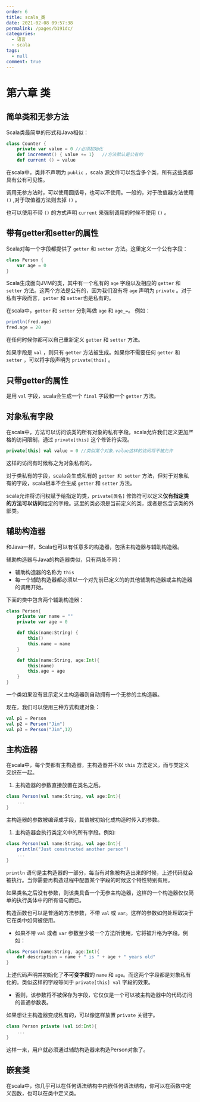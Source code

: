 ```yaml
---
order: 6
title: scala_类
date: 2021-02-08 09:57:38
permalink: /pages/b191dc/
categories: 
  - 语言
  - scala
tags: 
  - null
comment: true
---
```


# 第六章 类

## 简单类和无参方法

Scala类最简单的形式和Java相似：

```scala
class Counter {
    private var value = 0 //必须初始化
    def increment() { value += 1}   //方法默认是公有的
    def current () = value
```

在scala中，类并不声明为 `public` ，scala 源文件可以包含多个类，所有这些类都具有公有可见性。

调用无参方法时，可以使用圆括号，也可以不使用。一般的，对于改值器方法使用 `()` ,对于取值器方法则去掉 `()` 。

也可以使用不带 `()` 的方式声明 `current` 来强制调用的时候不使用 `()` 。

## 带有getter和setter的属性

Scala对每一个字段都提供了 `getter` 和 `setter` 方法。这里定义一个公有字段：

```scala
class Person {
    var age = 0
}
```

Scala生成面向JVM的类，其中有一个私有的 `age` 字段以及相应的 `getter` 和 `setter` 方法。这两个方法是公有的，因为我们没有将 `age` 声明为 `private` 。对于私有字段而言，`getter` 和 `setter`也是私有的。

在scala中，`getter` 和 `setter` 分别叫做 `age` 和 `age_=`。 例如：

```scala
println(fred.age)
fred.age = 20
```

在任何时候你都可以自己重新定义 `getter` 和 `setter` 方法。

如果字段是 `val` ，则只有 `getter` 方法被生成。如果你不需要任何 `getter` 和 `setter` ，可以将字段声明为 `private[this]` 。

## 只带getter的属性

是用 `val` 字段，scala会生成一个 `final` 字段和一个 `getter` 方法。

## 对象私有字段

在scala中，方法可以访问该类的所有对象的私有字段。scala允许我们定义更加严格的访问限制，通过 `private[this]` 这个修饰符实现。

```scala
private[this] val value = 0 //类似某个对象.value这样的访问将不被允许
```

这样的访问有时候称之为对象私有的。

对于类私有的字段，scala会生成私有的 `getter 和 setter` 方法，但对于对象私有的字段，scala根本不会生成 `getter` 和 `setter` 方法。

scala允许将访问权赋予给指定的类，`private[类名]` 修饰符可以定义**仅有指定类的方法可以访问**给定的字段。这里的类必须是当前定义的类，或者是包含该类的外部类。

## 辅助构造器

和Java一样，Scala也可以有任意多的构造器，包括主构造器与辅助构造器。

辅助构造器与Java的构造器类似，只有两处不同：

- 辅助构造器的名称为 `this`
- 每一个辅助构造器都必须以一个对先前已定义的的其他辅助构造器或主构造器的调用开始。

下面的类中包含两个辅助构造器：

```scala
class Person{
    private var name = ""
    private var age = 0

    def this(name:String) {
        this()
        this.name = name
    }

    def this(name:String, age:Int){
        this(name)
        this.age = age
    }
}
```

一个类如果没有显示定义主构造器则自动拥有一个无参的主构造器。

现在，我们可以使用三种方式构建对象：

```scala
val p1 = Person
val p2 = Person("Jim")
val p3 = Person("Jim",12）
```

## 主构造器

在scala中，每个类都有主构造器，主构造器并不以 `this` 方法定义，而与类定义交织在一起。

1. 主构造器的参数直接放置在类名之后。

```scala
class Person(val name:String, val age:Int){
    ...
}
```

主构造器的参数被编译成字段，其值被初始化成构造时传入的参数。

1. 主构造器会执行类定义中的所有字段。例如:

```scala
class Person(val name:String, val age:Int){
    println("Just constructed another person")
    ...
}
```

`println` 语句是主构造器的一部分，每当有对象被构造出来的时候，上述代码就会被执行。当你需要再构造过程中配置某个字段的时候这个特性特别有用。

如果类名之后没有参数，则该类具备一个无参主构造器，这样的一个构造器仅仅简单的执行类体中的所有语句而已。

构造函数也可以是普通的方法参数，不带 `val` 或 `var`。这样的参数如何处理取决于它在类中如何被使用。

- 如果不带 `val` 或者 `var` 参数至少被一个方法所使用，它将被升格为字段。例如：

```scala
class Person(name:String, age:Int){
    def description = name + " is " + age + " years old"
}
```

上述代码声明并初始化了**不可变字段**的 `name` 和 `age`。而这两个字段都是对象私有化的。类似这样的字段等同于 `private[this] val` 字段的效果。

- 否则，该参数将不被保存为字段，它仅仅是一个可以被主构造器中的代码访问的普通参数表。

如果想让主构造器变成私有的，可以像这样放置 `private` 关键字。

```scala
class Person private (val id:Int){
    ...
}
```

这样一来，用户就必须通过辅助构造器来构造Person对象了。

## 嵌套类

在scala中，你几乎可以在任何语法结构中内嵌任何语法结构，你可以在函数中定义函数，也可以在类中定义类。